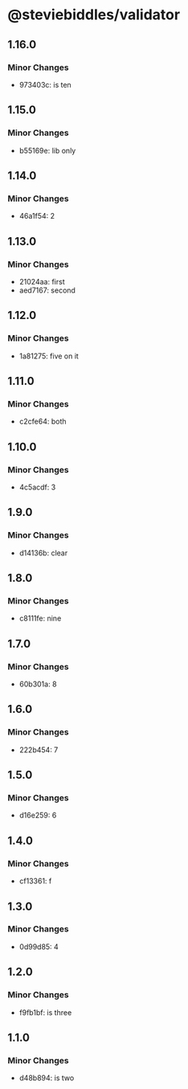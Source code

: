 # @steviebiddles/validator

## 1.16.0

### Minor Changes

- 973403c: is ten

## 1.15.0

### Minor Changes

- b55169e: lib only

## 1.14.0

### Minor Changes

- 46a1f54: 2

## 1.13.0

### Minor Changes

- 21024aa: first
- aed7167: second

## 1.12.0

### Minor Changes

- 1a81275: five on it

## 1.11.0

### Minor Changes

- c2cfe64: both

## 1.10.0

### Minor Changes

- 4c5acdf: 3

## 1.9.0

### Minor Changes

- d14136b: clear

## 1.8.0

### Minor Changes

- c8111fe: nine

## 1.7.0

### Minor Changes

- 60b301a: 8

## 1.6.0

### Minor Changes

- 222b454: 7

## 1.5.0

### Minor Changes

- d16e259: 6

## 1.4.0

### Minor Changes

- cf13361: f

## 1.3.0

### Minor Changes

- 0d99d85: 4

## 1.2.0

### Minor Changes

- f9fb1bf: is three

## 1.1.0

### Minor Changes

- d48b894: is two
